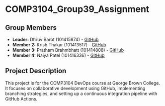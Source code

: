 # COMP3104_Group39_Assignment

## Group Members
- **Leader:** Dhruv Barot (101415874) - [GitHub](https://github.com/Dhruvbarot1)
- **Member 2:** Krish Thakar (101413517) - [GitHub](https://github.com/Krishthakar)
- **Member 3:** Pratham Brahmbhatt (101414808) - [GitHub](https://github.com/pb03082003)
- **Member 4:** Naiya Patel (101416336) - [GitHub](https://github.com/naiya5703)

## Project Description
This project is for the COMP3104 DevOps course at George Brown College. It focuses on collaborative development using GitHub, implementing branching strategies, and setting up a continuous integration pipeline with GitHub Actions.

